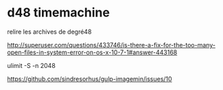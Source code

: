 d48 timemachine
==========

relire les archives de degré48

http://superuser.com/questions/433746/is-there-a-fix-for-the-too-many-open-files-in-system-error-on-os-x-10-7-1#answer-443168

ulimit -S -n 2048

https://github.com/sindresorhus/gulp-imagemin/issues/10
